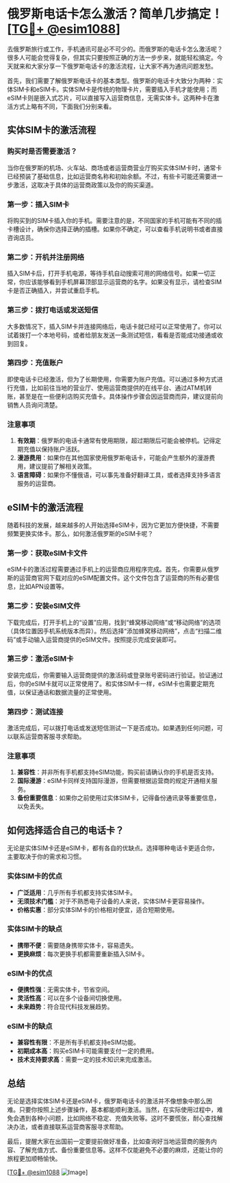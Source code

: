 # 俄罗斯电话卡怎么激活？简单几步搞定！[[TG💪+ @esim1088](https://t.me/s/esim1088)]

去俄罗斯旅行或工作，手机通讯可是必不可少的。而俄罗斯的电话卡怎么激活呢？很多人可能会觉得复杂，但其实只要按照正确的方法一步步来，就能轻松搞定。今天就来和大家分享一下俄罗斯电话卡的激活流程，让大家不再为通讯问题发愁。

首先，我们需要了解俄罗斯电话卡的基本类型。俄罗斯的电话卡大致分为两种：实体SIM卡和eSIM卡。实体SIM卡是传统的物理卡片，需要插入手机才能使用；而eSIM卡则是嵌入式芯片，可以直接写入运营商信息，无需实体卡。这两种卡在激活方式上略有不同，下面我们分别来看。

## 实体SIM卡的激活流程

### 购买时是否需要激活？

当你在俄罗斯的机场、火车站、商场或者运营商营业厅购买实体SIM卡时，通常卡已经预装了基础信息，比如运营商名称和初始余额。不过，有些卡可能还需要进一步激活，这取决于具体的运营商政策以及你的购买渠道。

### 第一步：插入SIM卡

将购买到的SIM卡插入你的手机。需要注意的是，不同国家的手机可能有不同的插卡槽设计，确保你选择正确的插槽。如果你不确定，可以查看手机说明书或者直接咨询店员。

### 第二步：开机并注册网络

插入SIM卡后，打开手机电源，等待手机自动搜索可用的网络信号。如果一切正常，你应该能够看到手机屏幕顶部显示运营商的名字。如果没有显示，请检查SIM卡是否正确插入，并尝试重启手机。

### 第三步：拨打电话或发送短信

大多数情况下，插入SIM卡并连接网络后，电话卡就已经可以正常使用了。你可以试着拨打一个本地号码，或者给朋友发送一条测试短信，看看是否能成功接通或收到回复。

### 第四步：充值账户

即使电话卡已经激活，但为了长期使用，你需要为账户充值。可以通过多种方式进行充值，比如前往当地的营业厅、使用运营商提供的在线平台、通过ATM机转账，甚至是在一些便利店购买充值卡。具体操作步骤会因运营商而异，建议提前向销售人员询问清楚。

### 注意事项

1. **有效期**：俄罗斯的电话卡通常有使用期限，超过期限后可能会被停机。记得定期充值以保持账户活跃。
2. **漫游费用**：如果你在其他国家使用俄罗斯电话卡，可能会产生额外的漫游费用，建议提前了解相关政策。
3. **语言障碍**：如果你不懂俄语，可以事先准备好翻译工具，或者选择支持多语言服务的运营商。

## eSIM卡的激活流程

随着科技的发展，越来越多的人开始选择eSIM卡，因为它更加方便快捷，不需要频繁更换实体卡。那么，如何激活俄罗斯的eSIM卡呢？

### 第一步：获取eSIM卡文件

eSIM卡的激活过程需要通过手机上的运营商应用程序完成。首先，你需要从俄罗斯的运营商官网下载对应的eSIM配置文件。这个文件包含了运营商的所有必要信息，比如APN设置等。

### 第二步：安装eSIM文件

下载完成后，打开手机上的“设置”应用，找到“蜂窝移动网络”或“移动网络”的选项（具体位置因手机系统版本而异）。然后选择“添加蜂窝移动网络”，点击“扫描二维码”或手动输入运营商提供的eSIM文件。按照提示完成安装即可。

### 第三步：激活eSIM卡

安装完成后，你需要输入运营商提供的激活码或登录账号密码进行验证。验证通过后，你的eSIM卡就可以正常使用了。和实体SIM卡一样，eSIM卡也需要定期充值，以保证通话和数据流量的正常使用。

### 第四步：测试连接

激活完成后，可以拨打电话或发送短信测试一下是否成功。如果遇到任何问题，可以联系运营商客服寻求帮助。

### 注意事项

1. **兼容性**：并非所有手机都支持eSIM功能，购买前请确认你的手机是否支持。
2. **国际漫游**：eSIM卡同样支持国际漫游，但需要根据运营商的规定开通相关服务。
3. **备份重要信息**：如果你之前使用过实体SIM卡，记得备份通讯录等重要信息，以免丢失。

## 如何选择适合自己的电话卡？

无论是实体SIM卡还是eSIM卡，都有各自的优缺点。选择哪种电话卡更适合你，主要取决于你的需求和习惯。

### 实体SIM卡的优点

- **广泛适用**：几乎所有手机都支持实体SIM卡。
- **无须技术门槛**：对于不熟悉电子设备的人来说，实体SIM卡更容易操作。
- **价格实惠**：部分实体SIM卡的价格相对便宜，适合短期使用。

### 实体SIM卡的缺点

- **携带不便**：需要随身携带实体卡，容易遗失。
- **更换麻烦**：每次更换手机都需要重新插入SIM卡。

### eSIM卡的优点

- **便携性强**：无需实体卡，节省空间。
- **灵活性高**：可以在多个设备间切换使用。
- **未来趋势**：符合现代科技发展趋势。

### eSIM卡的缺点

- **兼容性有限**：不是所有手机都支持eSIM功能。
- **初期成本高**：购买eSIM卡可能需要支付一定的费用。
- **技术支持要求高**：需要一定的技术知识来完成激活。

## 总结

无论是选择实体SIM卡还是eSIM卡，俄罗斯电话卡的激活并不像想象中那么困难。只要你按照上述步骤操作，基本都能顺利激活。当然，在实际使用过程中，难免会遇到各种小问题，比如网络不稳定、充值失败等。这时不要慌张，耐心查找解决办法，或者直接联系运营商客服寻求帮助。

最后，提醒大家在出国前一定要提前做好准备，比如查询好当地运营商的服务内容、了解充值方式、备份重要信息等。这样不仅能避免不必要的麻烦，还能让你的旅程更加顺畅愉快。

[[TG💪+ @esim1088](https://t.me/s/esim1088) ![Image](https://i.postimg.cc/4NQfJmqS/Snipaste-2025-05-13-00-14-12.png)]